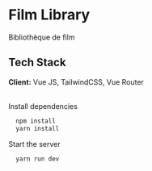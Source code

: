 # Film Library

Bibliothèque de film

## Tech Stack

**Client:** Vue JS, TailwindCSS, Vue Router

<br>
Install dependencies

```bash
  npm install
  yarn install
```

Start the server

```bash
  yarn run dev
```

